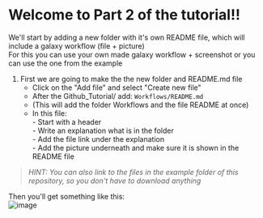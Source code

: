 # Welcome to Part 2 of the tutorial!! 

We'll start by adding a new folder with it's own README file, which will include a galaxy workflow (file + picture)<br>
For this you can use your own made galaxy workflow + screenshot or you can use the one from the example

1. First we are going to make the the new folder and README.md file<br>
    - Click on the "Add file" and select "Create new file"
    - After the Github_Tutorial/ add: `Workflows/README.md`
    - (This will add the folder Workflows and the file README at once)
    - In this file:<br>
            - Start with a header<br>
            - Write an explanation what is in the folder<br>
            - Add the file link under the explanation<br>
            - Add the picture underneath and make sure it is shown in the README file<br>

> _HINT: You can also link to the files in the example folder of this repository, so you don't have to download anything_

Then you'll get something like this:<br>
![image](https://user-images.githubusercontent.com/42538229/137340643-be4fb3f6-8fcd-472a-ade5-418e6132a85e.png)

